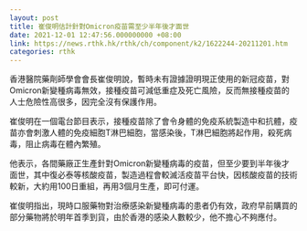 ```yaml
---
layout: post
title: 崔俊明估計針對Omicron疫苗需至少半年後才面世
date: 2021-12-01 12:47:56.000000000 +08:00
link: https://news.rthk.hk/rthk/ch/component/k2/1622244-20211201.htm
categories: rthk
---
```


香港醫院藥劑師學會會長崔俊明說，暫時未有證據證明現正使用的新冠疫苗，對Omicron新變種病毒無效，接種疫苗可減低重症及死亡風險，反而無接種疫苗的人士危險性高很多，因完全沒有保護作用。

崔俊明在一個電台節目表示，接種疫苗除了會令身體的免疫系統製造中和抗體，疫苗亦會刺激人體的免疫細胞T淋巴細胞，當感染後，T淋巴細胞將起作用，殺死病毒，阻止病毒在體內繁殖。

他表示，各間藥廠正生產針對Omicron新變種病毒的疫苗，但至少要到半年後才面世，其中復必泰等核酸疫苗，製造過程會較滅活疫苗平台快，因核酸疫苗的技術較新，大約用100日重組，再用3個月生產，即可付運。

崔俊明指出，現時口服藥物對治療感染新變種病毒的患者仍有效，政府早前購買的部分藥物將於明年首季到貨，由於香港的感染人數較少，他不擔心不夠應付。
